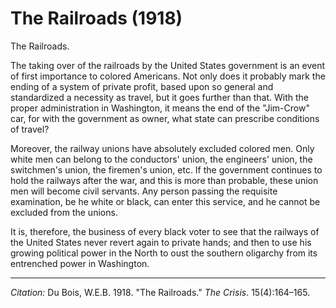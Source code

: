 <!--
title:   The Railroads
author:  Du Bois, W.E.B.
journal: The Crisis
year:    1918
volume:  15
issue:   4
pages:   164-165
-->

# The Railroads (1918)

The Railroads.

The taking over of the railroads by the United States government is an event of first importance to colored Americans. Not only does it probably mark the ending of a system of private profit, based upon so general and standardized a necessity as travel, but it goes further than that. With the proper administration in Washington, it means the end of the "Jim-Crow" car, for with the government as owner, what state can prescribe conditions of travel?

Moreover, the railway unions have absolutely excluded colored men. Only white men can belong to the conductors' union, the engineers' union, the switchmen's union, the firemen's union, etc. If the government continues to hold the railways after the war, and this is more than probable, these union men will become civil servants. Any person passing the requisite examination, be he white or black, can enter this service, and he cannot be excluded from the unions.

It is, therefore, the business of every black voter to see that the railways of the United States never revert again to private hands; and then to use his growing political power in the North to oust the southern oligarchy from its entrenched power in Washington.

______________
*Citation:* Du Bois, W.E.B. 1918. "The Railroads." *The Crisis*. 15(4):164&ndash;165.